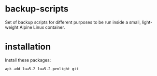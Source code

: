 # backup-scripts
Set of backup scripts for different purposes to be run inside a small, light-weight Alpine Linux container.


# installation
Install these packages:

```bash
apk add lua5.2 lua5.2-penlight git
```

